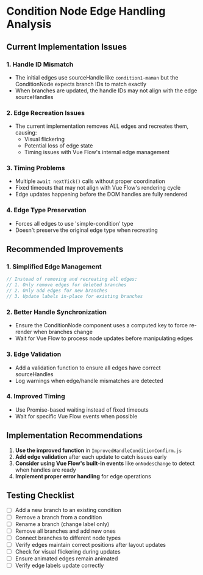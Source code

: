 # Condition Node Edge Handling Analysis

## Current Implementation Issues

### 1. **Handle ID Mismatch**
- The initial edges use sourceHandle like `condition1-maman` but the ConditionNode expects branch IDs to match exactly
- When branches are updated, the handle IDs may not align with the edge sourceHandles

### 2. **Edge Recreation Issues**
- The current implementation removes ALL edges and recreates them, causing:
  - Visual flickering
  - Potential loss of edge state
  - Timing issues with Vue Flow's internal edge management

### 3. **Timing Problems**
- Multiple `await nextTick()` calls without proper coordination
- Fixed timeouts that may not align with Vue Flow's rendering cycle
- Edge updates happening before the DOM handles are fully rendered

### 4. **Edge Type Preservation**
- Forces all edges to use 'simple-condition' type
- Doesn't preserve the original edge type when recreating

## Recommended Improvements

### 1. **Simplified Edge Management**
```typescript
// Instead of removing and recreating all edges:
// 1. Only remove edges for deleted branches
// 2. Only add edges for new branches
// 3. Update labels in-place for existing branches
```

### 2. **Better Handle Synchronization**
- Ensure the ConditionNode component uses a computed key to force re-render when branches change
- Wait for Vue Flow to process node updates before manipulating edges

### 3. **Edge Validation**
- Add a validation function to ensure all edges have correct sourceHandles
- Log warnings when edge/handle mismatches are detected

### 4. **Improved Timing**
- Use Promise-based waiting instead of fixed timeouts
- Wait for specific Vue Flow events when possible

## Implementation Recommendations

1. **Use the improved function** in `ImprovedHandleConditionConfirm.js`
2. **Add edge validation** after each update to catch issues early
3. **Consider using Vue Flow's built-in events** like `onNodesChange` to detect when handles are ready
4. **Implement proper error handling** for edge operations

## Testing Checklist

- [ ] Add a new branch to an existing condition
- [ ] Remove a branch from a condition
- [ ] Rename a branch (change label only)
- [ ] Remove all branches and add new ones
- [ ] Connect branches to different node types
- [ ] Verify edges maintain correct positions after layout updates
- [ ] Check for visual flickering during updates
- [ ] Ensure animated edges remain animated
- [ ] Verify edge labels update correctly
